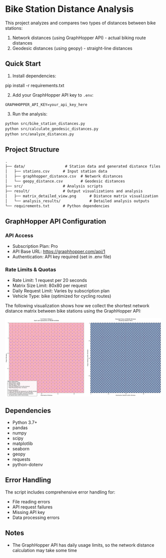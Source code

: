 # Bike Station Distance Analysis

This project analyzes and compares two types of distances between bike stations:
1. Network distances (using GraphHopper API) - actual biking route distances
2. Geodesic distances (using geopy) - straight-line distances

## Quick Start

1. Install dependencies:

pip install -r requirements.txt


2. Add your GraphHopper API key to `.env`:
```
GRAPHHOPPER_API_KEY=your_api_key_here
```

3. Run the analysis:
```bash
python src/bike_station_distances.py
python src/calculate_geodesic_distances.py
python src/analyze_distances.py
```

## Project Structure

```
.
├── data/                  # Station data and generated distance files
│   ├── stations.csv      # Input station data
│   ├── graphhopper_distance.csv  # Network distances
│   └── geopy_distance.csv        # Geodesic distances
├── src/                  # Analysis scripts
├── result/               # Output visualizations and analysis
│   ├── matrix_detailed_view.png      # Distance matrix visualization
│   └── analysis_results/             # Detailed analysis outputs
└── requirements.txt      # Python dependencies
```

## GraphHopper API Configuration

### API Access
- Subscription Plan: Pro
- API Base URL: https://graphhopper.com/api/1
- Authentication: API key required (set in .env file)

### Rate Limits & Quotas
- Rate Limit: 1 request per 20 seconds
- Matrix Size Limit: 80x80 per request
- Daily Request Limit: Varies by subscription plan
- Vehicle Type: bike (optimized for cycling routes)


The following visualization shows how we collect the shortest network distance matrix between bike stations using the GraphHopper API:

![Matrix Detailed View](matrix_detailed_view.png)

## Dependencies

- Python 3.7+
- pandas
- numpy
- scipy
- matplotlib
- seaborn
- geopy
- requests
- python-dotenv

## Error Handling

The script includes comprehensive error handling for:
- File reading errors
- API request failures
- Missing API key
- Data processing errors

## Notes

- The GraphHopper API has daily usage limits, so the network distance calculation may take some time



